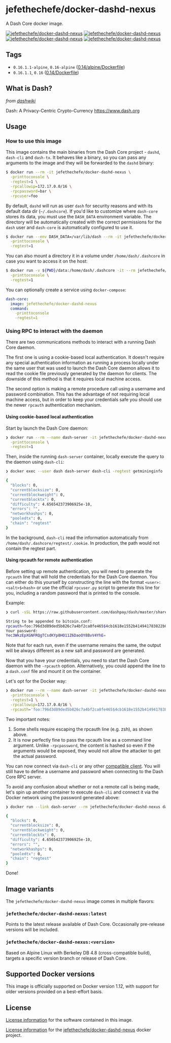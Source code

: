# jefethechefe/docker-dashd-nexus

A Dash Core docker image.

[![jefethechefe/docker-dashd-nexus][docker-pulls-image]][docker-hub-url] [![jefethechefe/docker-dashd-nexus][docker-stars-image]][docker-hub-url] [![jefethechefe/docker-dashd-nexus][docker-size-image]][docker-hub-url] [![jefethechefe/docker-dashd-nexus][docker-layers-image]][docker-hub-url]

## Tags

- `0.16.1.1-alpine`, `0.16-alpine` ([0.14/alpine/Dockerfile](https://github.com/MindhiveCode/docker-dash-core/blob/master/0.14/alpine/Dockerfile))
- `0.16.1.1`, `0.16`  ([0.14/Dockerfile](https://github.com/MindhiveCode/docker-dash-core/blob/master/0.14/Dockerfile))

## What is Dash?
_from [dashwiki](https://github.com/dashpay/dash/wiki)_

Dash: A Privacy-Centric Crypto-Currency https://www.dash.org

## Usage

### How to use this image

This image contains the main binaries from the Dash Core project - `dashd`, `dash-cli` and `dash-tx`. It behaves like a binary, so you can pass any arguments to the image and they will be forwarded to the `dashd` binary:

```sh
$ docker run --rm -it jefethechefe/docker-dashd-nexus \
  -printtoconsole \
  -regtest=1 \
  -rpcallowip=172.17.0.0/16 \
  -rpcpassword=bar \
  -rpcuser=foo
```

By default, `dashd` will run as user `dash` for security reasons and with its default data dir (`~/.dashcore`). If you'd like to customize where `dash-core` stores its data, you must use the `DASH_DATA` environment variable. The directory will be automatically created with the correct permissions for the `dash` user and `dash-core` is automatically configured to use it.

```sh
$ docker run --env DASH_DATA=/var/lib/dash --rm -it jefethechefe/docker-dashd-nexus \
  -printtoconsole \
  -regtest=1
```

You can also mount a directory it in a volume under `/home/dash/.dashcore` in case you want to access it on the host:

```sh
$ docker run -v ${PWD}/data:/home/dash/.dashcore -it --rm jefethechefe/docker-dashd-nexus \
  -printtoconsole \
  -regtest=1
```

You can optionally create a service using `docker-compose`:

```yml
dash-core:
  image: jefethechefe/docker-dashd-nexus
  command:
    -printtoconsole
    -regtest=1
```

### Using RPC to interact with the daemon

There are two communications methods to interact with a running Dash Core daemon.

The first one is using a cookie-based local authentication. It doesn't require any special authentication information as running a process locally under the same user that was used to launch the Dash Core daemon allows it to read the cookie file previously generated by the daemon for clients. The downside of this method is that it requires local machine access.

The second option is making a remote procedure call using a username and password combination. This has the advantage of not requiring local machine access, but in order to keep your credentials safe you should use the newer `rpcauth` authentication mechanism.

#### Using cookie-based local authentication

Start by launch the Dash Core daemon:

```sh
❯ docker run --rm --name dash-server -it jefethechefe/docker-dashd-nexus \
  -printtoconsole \
  -regtest=1
```

Then, inside the running `dash-server` container, locally execute the query to the daemon using `dash-cli`:

```sh
❯ docker exec --user dash dash-server dash-cli -regtest getmininginfo

{
  "blocks": 0,
  "currentblocksize": 0,
  "currentblockweight": 0,
  "currentblocktx": 0,
  "difficulty": 4.656542373906925e-10,
  "errors": "",
  "networkhashps": 0,
  "pooledtx": 0,
  "chain": "regtest"
}
```

In the background, `dash-cli` read the information automatically from `/home/dash/.dashcore/regtest/.cookie`. In production, the path would not contain the regtest part.

#### Using rpcauth for remote authentication

Before setting up remote authentication, you will need to generate the `rpcauth` line that will hold the credentials for the Dash Core daemon.
You can either do this yourself by constructing the line with the format `<user>:<salt>$<hash>` or use the official `rpcuser.py` script to generate this line for you, including a random password that is printed to the console.

Example:

```sh
❯ curl -sSL https://raw.githubusercontent.com/dashpay/dash/master/share/rpcuser/rpcuser.py | python - foo

String to be appended to bitcoin.conf:
rpcauth=foo:796d3d89ded5b826c7a4bf2ca8fe465$4cb1618e1552b414941783822b087b2df8c2b8bb1fa3dc441d9fa8f32d43e054
Your password:
Yec3WkzEpXGNFRQgTCsdKYp8HO11Z6DaoOY8BvV4YhE=
```

Note that for each run, even if the username remains the same, the output will be always different as a new salt and password are generated.

Now that you have your credentials, you need to start the Dash Core daemon with the `-rpcauth` option. Alternatively, you could append the line to a `dash.conf` file and mount it on the container.

Let's opt for the Docker way:

```sh
❯ docker run --rm --name dash-server -it jefethechefe/docker-dashd-nexus \
  -printtoconsole \
  -regtest=1 \
  -rpcallowip=172.17.0.0/16 \
  -rpcauth='foo:796d3d89ded5b826c7a4bf2ca8fe465$4cb1618e1552b414941783822b087b2df8c2b8bb1fa3dc441d9fa8f32d43e054'
```

Two important notes:

1. Some shells require escaping the rpcauth line (e.g. zsh), as shown above.
2. It is now perfectly fine to pass the rpcauth line as a command line argument. Unlike `-rpcpassword`, the content is hashed so even if the arguments would be exposed, they would not allow the attacker to get the actual password.

You can now connect via `dash-cli` or any other [compatible client](https://github.com/jefethechefe/docker-dashd-nexus). You will still have to define a username and password when connecting to the Dash Core RPC server.

To avoid any confusion about whether or not a remote call is being made, let's spin up another container to execute `dash-cli` and connect it via the Docker network using the password generated above:

```sh
❯ docker run --link dash-server --rm jefethechefe/docker-dashd-nexus dash-cli -rpcconnect=dash-server -regtest -rpcuser=foo -rpcpassword='Yec3WkzEpXGNFRQgTCsdKYp8HO11Z6DaoOY8BvV4YhE=' getmininginfo

{
  "blocks": 0,
  "currentblocksize": 0,
  "currentblockweight": 0,
  "currentblocktx": 0,
  "difficulty": 4.656542373906925e-10,
  "errors": "",
  "networkhashps": 0,
  "pooledtx": 0,
  "chain": "regtest"
}
```

Done!


## Image variants

The `jefethechefe/docker-dashd-nexus` image comes in multiple flavors:

### `jefethechefe/docker-dashd-nexus:latest`

Points to the latest release available of Dash Core. Occasionally pre-release versions will be included.

### `jefethechefe/docker-dashd-nexus:<version>`

Based on Alpine Linux with Berkeley DB 4.8 (cross-compatible build), targets a specific version branch or release of Dash Core.

## Supported Docker versions

This image is officially supported on Docker version 1.12, with support for older versions provided on a best-effort basis.

## License

[License information](https://github.com/dashpay/dash/blob/master/COPYING) for the software contained in this image.

[License information](https://github.com/jefethechefe/docker-dashd-nexus/blob/master/LICENSE) for the [jefethechefe/docker-dashd-nexus][docker-hub-url] docker project.

[docker-hub-url]: https://hub.docker.com/r/jefethechefe/docker-dashd-nexus
[docker-layers-image]: https://img.shields.io/imagelayers/layers/jefethechefe/docker-dashd-nexus/latest.svg?style=flat-square
[docker-pulls-image]: https://img.shields.io/docker/pulls/jefethechefe/docker-dashd-nexus.svg?style=flat-square
[docker-size-image]: https://img.shields.io/imagelayers/image-size/jefethechefe/docker-dashd-nexus/latest.svg?style=flat-square
[docker-stars-image]: https://img.shields.io/docker/stars/jefethechefe/docker-dashd-nexus.svg?style=flat-square
